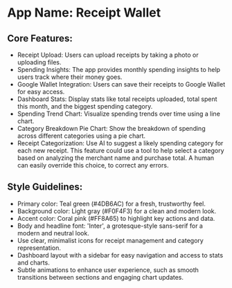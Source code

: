 # **App Name**: Receipt Wallet

## Core Features:

- Receipt Upload: Users can upload receipts by taking a photo or uploading files.
- Spending Insights: The app provides monthly spending insights to help users track where their money goes.
- Google Wallet Integration: Users can save their receipts to Google Wallet for easy access.
- Dashboard Stats: Display stats like total receipts uploaded, total spent this month, and the biggest spending category.
- Spending Trend Chart: Visualize spending trends over time using a line chart.
- Category Breakdown Pie Chart: Show the breakdown of spending across different categories using a pie chart.
- Receipt Categorization: Use AI to suggest a likely spending category for each new receipt. This feature could use a tool to help select a category based on analyzing the merchant name and purchase total.  A human can easily override this choice, to correct any errors.

## Style Guidelines:

- Primary color: Teal green (#4DB6AC) for a fresh, trustworthy feel.
- Background color: Light gray (#F0F4F3) for a clean and modern look.
- Accent color: Coral pink (#FF8A65) to highlight key actions and data.
- Body and headline font: 'Inter', a grotesque-style sans-serif for a modern and neutral look.
- Use clear, minimalist icons for receipt management and category representation.
- Dashboard layout with a sidebar for easy navigation and access to stats and charts.
- Subtle animations to enhance user experience, such as smooth transitions between sections and engaging chart updates.
